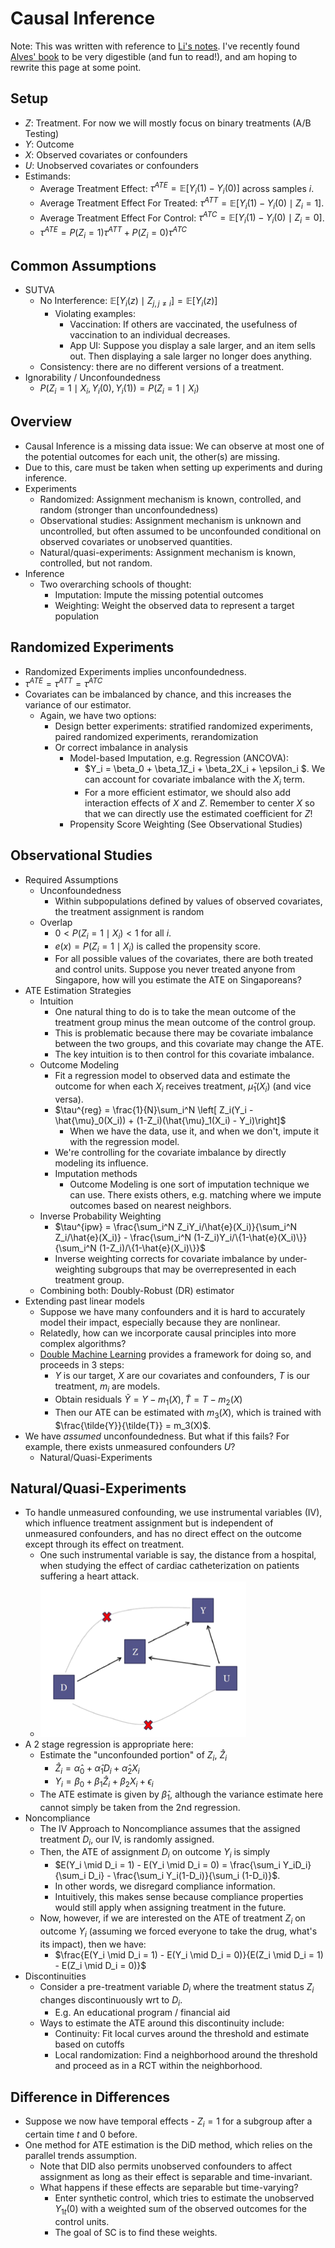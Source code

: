 # Causal Inference

Note: This was written with reference to [Li's notes](https://www2.stat.duke.edu/~fl35/CausalInferenceClass.html). I've recently found [Alves' book](https://matheusfacure.github.io/python-causality-handbook/landing-page.html) to be very digestible (and fun to read!), and am hoping to rewrite this page at some point.

## Setup
- $Z$: Treatment. For now we will mostly focus on binary treatments (A/B Testing)
- $Y$: Outcome
- $X$: Observed covariates or confounders
- $U$: Unobserved covariates or confounders
- Estimands:
  - Average Treatment Effect: $\tau^{ATE} = \mathbb{E}[Y_i(1)-Y_i(0)]$ across samples $i$.
  - Average Treatment Effect For Treated: $\tau^{ATT} = \mathbb{E}[Y_i(1)-Y_i(0) \mid Z_i = 1]$.
  - Average Treatment Effect For Control: $\tau^{ATC} = \mathbb{E}[Y_i(1)-Y_i(0) \mid Z_i = 0]$.
  - $\tau^{ATE} = P(Z_i = 1)\tau^{ATT} + P(Z_i = 0)\tau^{ATC}$

## Common Assumptions
- SUTVA
  - No Interference: $\mathbb{E}[Y_i(z) \mid Z_{j, j\neq i}] = \mathbb{E}[Y_i(z)]$
    - Violating examples:
      - Vaccination: If others are vaccinated, the usefulness of vaccination to an individual decreases.
      - App UI: Suppose you display a sale larger, and an item sells out. Then displaying a sale larger no longer does anything. 
  - Consistency: there are no different versions of a treatment. 
- Ignorability / Unconfoundedness
  - $P(Z_i = 1 \mid X_i, Y_i(0), Y_i(1)) = P(Z_i = 1 \mid X_i)$

## Overview
- Causal Inference is a missing data issue: We can observe at most one of the potential outcomes for each unit, the other(s) are missing.
- Due to this, care must be taken when setting up experiments and during inference.
- Experiments
  - Randomized: Assignment mechanism is known, controlled, and random (stronger than unconfoundedness)
  - Observational studies: Assignment mechanism is unknown and uncontrolled, but often assumed to be unconfounded conditional on observed covariates or unobserved quantities. 
  - Natural/quasi-experiments: Assignment mechanism is known, controlled, but not random. 
- Inference
  - Two overarching schools of thought:
    - Imputation: Impute the missing potential outcomes
    - Weighting: Weight the observed data to represent a target population 

## Randomized Experiments
- Randomized Experiments implies unconfoundedness. 
- $\tau^{ATE} = \tau^{ATT} = \tau^{ATC}$ 
- Covariates can be imbalanced by chance, and this increases the variance of our estimator. 
  - Again, we have two options:
    - Design better experiments: stratified randomized experiments, paired randomized experiments, rerandomization
    - Or correct imbalance in analysis
      - Model-based Imputation, e.g. Regression (ANCOVA): 
        - $Y_i = \beta_0 + \beta_1Z_i + \beta_2X_i + \epsilon_i $. We can account for covariate imbalance with the $X_i$ term.
        - For a more efficient estimator, we should also add interaction effects of $X$ and $Z$. Remember to center $X$ so that we can directly use the estimated coefficient for $Z$!
      - Propensity Score Weighting (See Observational Studies)

## Observational Studies
- Required Assumptions
  - Unconfoundedness
    - Within subpopulations defined by values of observed covariates, the treatment assignment is random
  - Overlap
    - $0 < P(Z_i = 1 \mid X_i) < 1$ for all $i$. 
    - $e(x) = P(Z_i = 1 \mid X_i)$ is called the propensity score.
    - For all possible values of the covariates, there are both treated and control units. Suppose you never treated anyone from Singapore, how will you estimate the ATE on Singaporeans? 
- ATE Estimation Strategies
  - Intuition
    - One natural thing to do is to take the mean outcome of the treatment group minus the mean outcome of the control group. 
    - This is problematic because there may be covariate imbalance between the two groups, and this covariate may change the ATE. 
    - The key intuition is to then control for this covariate imbalance. 
  - Outcome Modeling
    - Fit a regression model to observed data and estimate the outcome for when each $X_i$ receives treatment, $\hat{\mu}_1(X_i)$ (and vice versa).
    - $\tau^{reg} = \frac{1}{N}\sum_i^N \left[ Z_i(Y_i - \hat{\mu}_0(X_i)) + (1-Z_i)(\hat{\mu}_1(X_i) - Y_i)\right]$
      - When we have the data, use it, and when we don't, impute it with the regression model. 
    - We're controlling for the covariate imbalance by directly modeling its influence.
    - Imputation methods
      - Outcome Modeling is one sort of imputation technique we can use. There exists others, e.g. matching where we impute outcomes based on nearest neighbors.
  - Inverse Probability Weighting
    - $\tau^{ipw} = \frac{\sum_i^N Z_iY_i/\hat{e}(X_i)}{\sum_i^N Z_i/\hat{e}(X_i)} - \frac{\sum_i^N (1-Z_i)Y_i/\{1-\hat{e}(X_i)\}}{\sum_i^N (1-Z_i)/\{1-\hat{e}(X_i)\}}$
    - Inverse weighting corrects for covariate imbalance by under-weighting subgroups that may be overrepresented in each treatment group.
  - Combining both: Doubly-Robust (DR) estimator
- Extending past linear models
  - Suppose we have many confounders and it is hard to accurately model their impact, especially because they are nonlinear. 
  - Relatedly, how can we incorporate causal principles into more complex algorithms? 
  - [Double Machine Learning](https://matheusfacure.github.io/python-causality-handbook/22-Debiased-Orthogonal-Machine-Learning.html) provides a framework for doing so, and proceeds in 3 steps:
    - $Y$ is our target, $X$ are our covariates and confounders, $T$ is our treatment, $m_i$ are models.
    - Obtain residuals $\tilde{Y} = Y - m_1(X), \tilde{T} = T - m_2(X)$
    - Then our ATE can be estimated with $m_3(X)$, which is trained with $\frac{\tilde{Y}}{\tilde{T}} = m_3(X)$.
- We have _assumed_ unconfoundedness. But what if this fails? For example, there exists unmeasured confounders $U$? 
  - Natural/Quasi-Experiments

## Natural/Quasi-Experiments
- To handle unmeasured confounding, we use instrumental variables (IV), which influence treatment assignment but is independent of unmeasured confounders, and has no direct effect on the outcome except through its effect on treatment.
  - One such instrumental variable is say, the distance from a hospital, when studying the effect of cardiac catheterization on patients suffering a heart attack. 
  - ![iv.png](iv.png)
- A 2 stage regression is appropriate here:
  - Estimate the "unconfounded portion" of $Z_i$, $\hat{Z}_i$
    - $\hat{Z}_i = \hat{\alpha}_0 + \hat{\alpha}_1D_i+\hat{\alpha}_2X_i$
    - $Y_i = \beta_0 + \beta_1\hat{Z}_i+\beta_2X_i + \epsilon_i$
  - The ATE estimate is given by $\hat{\beta}_1$, although the variance estimate here cannot simply be taken from the 2nd regression.
- Noncompliance
  - The IV Approach to Noncompliance assumes that the assigned treatment $D_i$, our IV, is randomly assigned. 
  - Then, the ATE of assignment $D_i$ on outcome $Y_i$ is simply 
    - $E(Y_i \mid D_i = 1) - E(Y_i \mid D_i = 0) = \frac{\sum_i Y_iD_i}{\sum_i D_i} - \frac{\sum_i Y_i(1-D_i)}{\sum_i (1-D_i)}$. 
    - In other words, we disregard compliance information. 
    - Intuitively, this makes sense because compliance properties would still apply when assigning treatment in the future. 
  - Now, however, if we are interested on the ATE of treatment $Z_i$ on outcome $Y_i$ (assuming we forced everyone to take the drug, what's its impact), then we have:
    - $\frac{E(Y_i \mid D_i = 1) - E(Y_i \mid D_i = 0)}{E(Z_i \mid D_i = 1) - E(Z_i \mid D_i = 0)}$
- Discontinuities
  - Consider a pre-treatment variable $D_i$ where the treatment status $Z_i$ changes discontinuously wrt to $D_i$.
    - E.g. An educational program / financial aid
  - Ways to estimate the ATE around this discontinuity include:
    - Continuity: Fit local curves around the threshold and estimate based on cutoffs
    - Local randomization: Find a neighborhood around the threshold and proceed as in a RCT within the neighborhood.

## Difference in Differences
- Suppose we now have temporal effects - $Z_i = 1$ for a subgroup after a certain time $t$ and 0 before.
- One method for ATE estimation is the DiD method, which relies on the parallel trends assumption.
  - Note that DID also permits unobserved confounders to affect assignment as long as their effect is separable and time-invariant. 
  - What happens if these effects are separable but time-varying?
    - Enter synthetic control, which tries to estimate the unobserved $Y_{1t}(0)$ with a weighted sum of the observed outcomes for the control units. 
    - The goal of SC is to find these weights. 